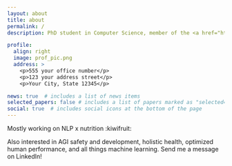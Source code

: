 ```yaml
---
layout: about
title: about
permalink: /
description: PhD student in Computer Science, member of the <a href="http://tagkopouloslab.ucdavis.edu/">Integrative Biology and Predictive Analytics lab</a> at UC Davis. 

profile:
  align: right
  image: prof_pic.png
  address: >
    <p>555 your office number</p>
    <p>123 your address street</p>
    <p>Your City, State 12345</p>

news: true  # includes a list of news items
selected_papers: false # includes a list of papers marked as "selected={true}"
social: true  # includes social icons at the bottom of the page
---
```


Mostly working on NLP x nutrition :kiwifruit: 

Also interested in AGI safety and development, holistic health, optimized human performance, and all things machine learning. Send me a message on LinkedIn!
